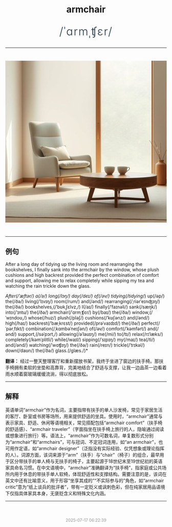 <div align="center">

# armchair

<div style="margin: 30px 0;">
<h1 style="font-size: 2.5em; font-weight: 300; letter-spacing: 2px; margin: 0; color: #2c3e50;">
/ˈɑrmˌʧɛr/
</h1>
</div>

</div>

---

<div align="center" style="margin: 40px 0;">

![armchair](images/armchair.png)

</div>

---

## 例句

After a long day of tidying up the living room and rearranging the bookshelves, I finally sank into the armchair by the window, whose plush cushions and high backrest provided the perfect combination of comfort and support, allowing me to relax completely while sipping my tea and watching the rain trickle down the glass.

*After(/ˈæftər/) a(/ə/) long(/lɔŋ/) day(/deɪ/) of(/əv/) tidying(/tidying*/) up(/əp/) the(/ðə/) living(/ˈlɪvɪŋ/) room(/rum/) and(/ənd/) rearranging(/ˌriərˈeɪnʤɪŋ/) the(/ðə/) bookshelves,(/ˈbʊkˌʃɛlvz,/) I(/aɪ/) finally(/ˈfaɪnəli/) sank(/sæŋk/) into(/ˈɪntu/) the(/ðə/) armchair(/ˈɑrmˌʧɛr/) by(/baɪ/) the(/ðə/) window,(/ˈwɪndoʊ,/) whose(/huz/) plush(/pləʃ/) cushions(/ˈkʊʃənz/) and(/ənd/) high(/haɪ/) backrest(/ˈbæˌkrɛst/) provided(/prəˈvaɪdɪd/) the(/ðə/) perfect(/ˈpərˌfɪkt/) combination(/ˌkɑmbəˈneɪʃən/) of(/əv/) comfort(/ˈkəmfərt/) and(/ənd/) support,(/səˈpɔrt,/) allowing(/əˈlaʊɪŋ/) me(/mi/) to(/tɪ/) relax(/rɪˈlæks/) completely(/kəmˈplitli/) while(/waɪl/) sipping(/ˈsɪpɪŋ/) my(/maɪ/) tea(/ti/) and(/ənd/) watching(/ˈwɑʧɪŋ/) the(/ðə/) rain(/reɪn/) trickle(/ˈtrɪkəl/) down(/daʊn/) the(/ðə/) glass.(/glæs./)*

**翻译：** 经过一整天整理客厅和重新摆放书架，我终于坐进了窗边的扶手椅。那扶手椅拥有柔软的坐垫和高靠背，完美地结合了舒适与支撑，让我一边品茶一边看着雨水顺着窗玻璃缓缓流淌，得以彻底放松。

---

## 解释

英语单词“armchair”作为名词，主要指带有扶手的单人沙发椅，常见于家居生活的客厅、卧室或书房等场所，用来提供舒适的坐具。使用时，“armchair”通常与表示家具、舒适、休闲等语境相关，常见搭配包括“armchair comfort”（扶手椅的舒适感）、“armchair traveler”（字面指坐在扶手椅上旅行的人，隐喻通过阅读或想象进行旅行）等。语法上，“armchair”作为可数名词，单复数形式分别为“armchair”和“armchairs”，可与冠词、不定冠词连用，如“an armchair”，也可用作定语，如“armchair designer”（泛指没有实际经验、仅凭想象或理论指挥的人）。词源方面，该词来源于“arm”（扶手）与“chair”（椅子）的组合，最早用于区分带扶手的单人椅与无扶手的椅子，主要起源于18世纪末至19世纪初的英语家具命名习惯。在中文语境中，“armchair”准确翻译为“扶手椅”，指家庭或公共场所内用于休息的带扶手单人软椅，体现舒适性和支撑结构。需要注意的是，该词在英文中还有比喻意义，用于形容“坐享其成的”“不实际参与的”角色，如“armchair critic”意为“纸上谈兵的批评者”，带有一定贬义或讽刺色彩，但在纯家居用品语境下仅指具体家具本身，无褒贬含义和特殊文化内涵。


---

<div align="center" style="margin-top: 50px;">
<small style="color: #999; font-size: 0.9em;">2025-07-17 06:22:39</small>
</div>
